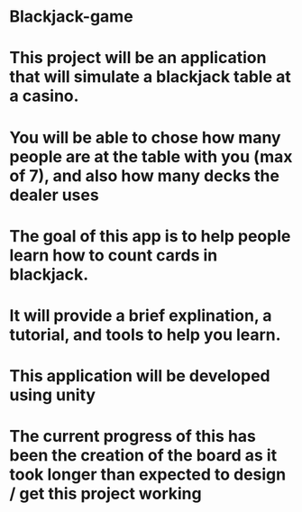# Blackjack-game

# This project will be an application that will simulate a blackjack table at a casino. 
# You will be able to chose how many people are at the table with you (max of 7), and also how many decks the dealer uses
# The goal of this app is to help people learn how to count cards in blackjack. 
# It will provide a brief explination, a tutorial, and tools to help you learn.
# This application will be developed using unity
# The current progress of this has been the creation of the board as it took longer than expected to design / get this project working